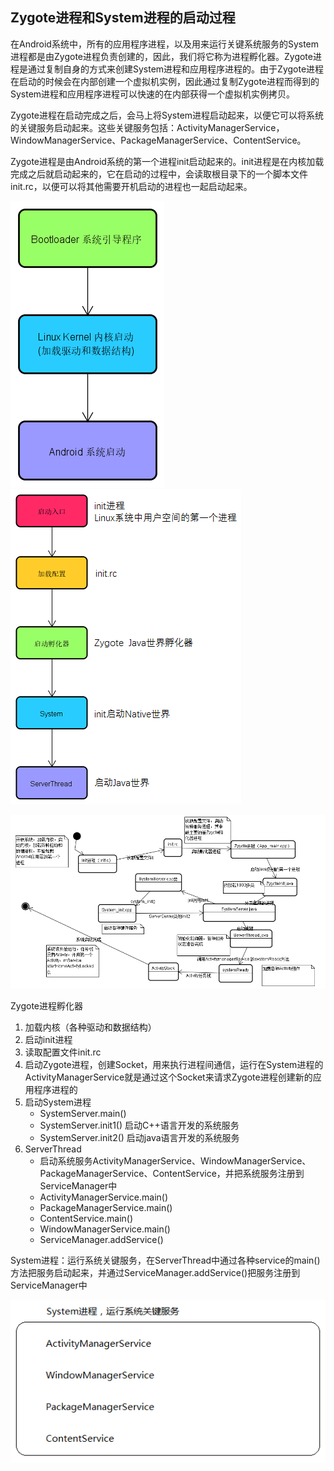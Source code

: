 ## Zygote进程和System进程的启动过程

在Android系统中，所有的应用程序进程，以及用来运行关键系统服务的System进程都是由Zygote进程负责创建的，因此，我们将它称为进程孵化器。Zygote进程是通过复制自身的方式来创建System进程和应用程序进程的。由于Zygote进程在启动的时候会在内部创建一个虚拟机实例，因此通过复制Zygote进程而得到的System进程和应用程序进程可以快速的在内部获得一个虚拟机实例拷贝。

Zygote进程在启动完成之后，会马上将System进程启动起来，以便它可以将系统的关键服务启动起来。这些关键服务包括：ActivityManagerService，WindowManagerService、PackageManagerService、ContentService。

Zygote进程是由Android系统的第一个进程init启动起来的。init进程是在内核加载完成之后就启动起来的，它在启动的过程中，会读取根目录下的一个脚本文件init.rc，以便可以将其他需要开机启动的进程也一起启动起来。

![](img/Android启动流程.png) ![](img/启动流程.png)

![](img/系统启动流程图.png)

Zygote进程孵化器

1. 加载内核（各种驱动和数据结构）
2. 启动init进程
3. 读取配置文件init.rc
4. 启动Zygote进程，创建Socket，用来执行进程间通信，运行在System进程的ActivityManagerService就是通过这个Socket来请求Zygote进程创建新的应用程序进程的
5. 启动System进程
   - SystemServer.main()
   - SystemServer.init1() 启动C++语言开发的系统服务
   - SystemServer.init2() 启动java语言开发的系统服务
6. ServerThread
   - 启动系统服务ActivityManagerService、WindowManagerService、PackageManagerService、ContentService，并把系统服务注册到ServiceManager中
   - ActivityManagerService.main()
   - PackageManagerService.main()
   - ContentService.main()
   - WindowManagerService.main()
   - ServiceManager.addService()

System进程：运行系统关键服务，在ServerThread中通过各种service的main()方法把服务启动起来，并通过ServiceManager.addService()把服务注册到ServiceManager中

![1497708968889](img/1497708968889.png)